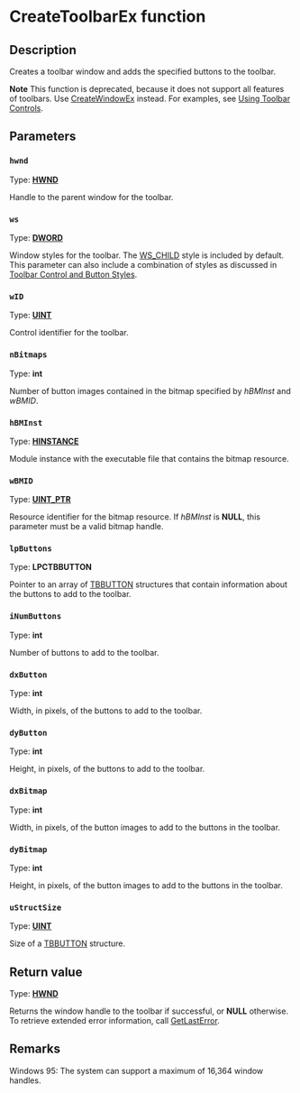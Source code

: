 # CreateToolbarEx function

## Description

Creates a toolbar window and adds the specified buttons to the toolbar.

**Note** This function is deprecated, because it does not support all features of toolbars. Use [CreateWindowEx](https://learn.microsoft.com/windows/desktop/api/winuser/nf-winuser-createwindowexa) instead. For examples, see [Using Toolbar Controls](https://learn.microsoft.com/windows/desktop/Controls/using-toolbar-controls).

## Parameters

### `hwnd`

Type: **[HWND](https://learn.microsoft.com/windows/desktop/WinProg/windows-data-types)**

Handle to the parent window for the toolbar.

### `ws`

Type: **[DWORD](https://learn.microsoft.com/windows/desktop/WinProg/windows-data-types)**

Window styles for the toolbar. The [WS_CHILD](https://learn.microsoft.com/windows/desktop/winmsg/window-styles) style is included by default. This parameter can also include a combination of styles as discussed in [Toolbar Control and Button Styles](https://learn.microsoft.com/windows/desktop/Controls/toolbar-control-and-button-styles).

### `wID`

Type: **[UINT](https://learn.microsoft.com/windows/desktop/WinProg/windows-data-types)**

Control identifier for the toolbar.

### `nBitmaps`

Type: **int**

Number of button images contained in the bitmap specified by
*hBMInst* and
*wBMID*.

### `hBMInst`

Type: **[HINSTANCE](https://learn.microsoft.com/windows/desktop/WinProg/windows-data-types)**

Module instance with the executable file that contains the bitmap resource.

### `wBMID`

Type: **[UINT_PTR](https://learn.microsoft.com/windows/desktop/WinProg/windows-data-types)**

Resource identifier for the bitmap resource. If
*hBMInst* is **NULL**, this parameter must be a valid bitmap handle.

### `lpButtons`

Type: **LPCTBBUTTON**

Pointer to an array of [TBBUTTON](https://learn.microsoft.com/windows/desktop/api/commctrl/ns-commctrl-tbbutton) structures that contain information about the buttons to add to the toolbar.

### `iNumButtons`

Type: **int**

Number of buttons to add to the toolbar.

### `dxButton`

Type: **int**

Width, in pixels, of the buttons to add to the toolbar.

### `dyButton`

Type: **int**

Height, in pixels, of the buttons to add to the toolbar.

### `dxBitmap`

Type: **int**

Width, in pixels, of the button images to add to the buttons in the toolbar.

### `dyBitmap`

Type: **int**

Height, in pixels, of the button images to add to the buttons in the toolbar.

### `uStructSize`

Type: **[UINT](https://learn.microsoft.com/windows/desktop/WinProg/windows-data-types)**

Size of a [TBBUTTON](https://learn.microsoft.com/windows/desktop/api/commctrl/ns-commctrl-tbbutton) structure.

## Return value

Type: **[HWND](https://learn.microsoft.com/windows/desktop/WinProg/windows-data-types)**

Returns the window handle to the toolbar if successful, or **NULL** otherwise. To retrieve extended error information, call [GetLastError](https://learn.microsoft.com/windows/desktop/api/errhandlingapi/nf-errhandlingapi-getlasterror).

## Remarks

Windows 95: The system can support a maximum of 16,364 window handles.